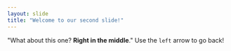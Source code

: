 ```yaml
---
layout: slide
title: "Welcome to our second slide!"
---
```

"What about this one? **Right in the middle**."
Use the ``left`` arrow to go back!